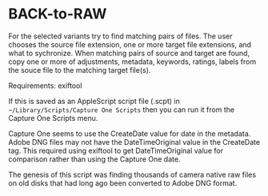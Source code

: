 # BACK-to-RAW

For the selected variants try to find matching pairs of files. The user chooses the source file extension, one or more target file extensions, and what to sychronize. When matching pairs of source and target are found, copy one or more of adjustments, metadata, keywords, ratings, labels from the souce file to the matching target file(s).

Requirements: exiftool

If this is saved as an AppleScript script file (.scpt) in `~/Library/Scripts/Capture One Scripts` then you can run it from the Capture One Scripts menu.

Capture One seems to use the CreateDate value for date in the metadata. Adobe DNG files may not have the DateTimeOriginal value in the CreateDate tag. This required using exiftool to get DateTimeOriginal value for comparison rather than using the Capture One date.

The genesis of this script was finding thousands of camera native raw files on old disks that had long ago been converted to Adobe DNG format.
